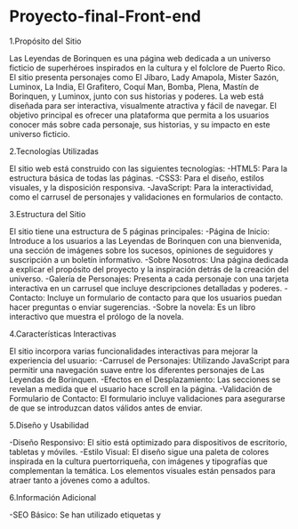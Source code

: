 # Proyecto-final-Front-end

1.Propósito del Sitio

Las Leyendas de Borinquen es una página web dedicada a un universo ficticio de superhéroes inspirados en la cultura y el folclore de Puerto Rico. El sitio presenta personajes como El Jíbaro, Lady Amapola, Mister Sazón, Luminox, La India, El Grafitero, Coquí Man, Bomba, Plena, Mastín de Borinquen, y Luminox, junto con sus historias y poderes. La web está diseñada para ser interactiva, visualmente atractiva y fácil de navegar. El objetivo principal es ofrecer una plataforma que permita a los usuarios conocer más sobre cada personaje, sus historias, y su impacto en este universo ficticio.

2.Tecnologías Utilizadas

El sitio web está construido con las siguientes tecnologías:
-HTML5: Para la estructura básica de todas las páginas.
-CSS3: Para el diseño, estilos visuales, y la disposición responsiva.
-JavaScript: Para la interactividad, como el carrusel de personajes y validaciones en formularios de contacto.

3.Estructura del Sitio

El sitio tiene una estructura de 5 páginas principales:
-Página de Inicio: Introduce a los usuarios a las Leyendas de Borinquen con una bienvenida, una sección de imágenes sobre los sucesos, opiniones de seguidores y suscripción a un boletín informativo.
-Sobre Nosotros: Una página dedicada a explicar el propósito del proyecto y la inspiración detrás de la creación del universo.
-Galería de Personajes: Presenta a cada personaje con una tarjeta interactiva en un carrusel que incluye descripciones detalladas y poderes.
-Contacto: Incluye un formulario de contacto para que los usuarios puedan hacer preguntas o enviar sugerencias.
-Sobre la novela: Es un libro interactivo que muestra el prólogo de la novela.

4.Características Interactivas

El sitio incorpora varias funcionalidades interactivas para mejorar la experiencia del usuario:
-Carrusel de Personajes: Utilizando JavaScript para permitir una navegación suave entre los diferentes personajes de Las Leyendas de Borinquen.
-Efectos en el Desplazamiento: Las secciones se revelan a medida que el usuario hace scroll en la página.
-Validación de Formulario de Contacto: El formulario incluye validaciones para asegurarse de que se introduzcan datos válidos antes de enviar.

5.Diseño y Usabilidad

-Diseño Responsivo: El sitio está optimizado para dispositivos de escritorio, tabletas y móviles.
-Estilo Visual: El diseño sigue una paleta de colores inspirada en la cultura puertorriqueña, con imágenes y tipografías que complementan la temática. Los elementos visuales están pensados para atraer tanto a jóvenes como a adultos.

6.Información Adicional

-SEO Básico: Se han utilizado etiquetas <meta> y <title> adecuadas para mejorar la optimización en motores de búsqueda.
-Accesibilidad: Se ha tenido en cuenta la accesibilidad al usar etiquetas semánticas como <header>, <main>, <footer>, y otras etiquetas HTML correctas.

7.Validación

Todas las páginas han sido validadas utilizando el portal de W3C Validator para asegurar que el código esté libre de errores y cumpla con los estándares web.





